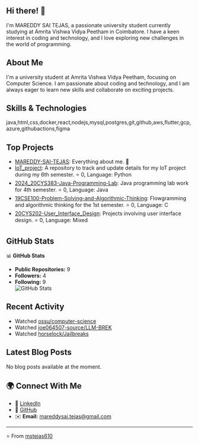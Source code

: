 ## Hi there! 👋

I'm MAREDDY SAI TEJAS, a passionate university student currently studying at Amrita Vishwa Vidya Peetham in Coimbatore. I have a keen interest in coding and technology, and I love exploring new challenges in the world of programming.

## About Me

I'm a university student at Amrita Vishwa Vidya Peetham, focusing on Computer Science. I am passionate about coding and technology, and I am always eager to learn new skills and collaborate on exciting projects.

## Skills & Technologies

java,html,css,docker,react,nodejs,mysql,postgres,git,github,aws,flutter,gcp,azure,githubactions,figma

## Top Projects

- [MAREDDY-SAI-TEJAS](https://github.com/mstejas610/MAREDDY-SAI-TEJAS): Everything about me. 🌟  
- [IoT_project](https://github.com/mstejas610/IoT_project): A repository to track and update details for my IoT project during my 6th semester. ⭐ 0, Language: Python  
- [2024_20CYS383-Java-Programming-Lab](https://github.com/mstejas610/2024_20CYS383-Java-Programming-Lab): Java programming lab work for 4th semester. ⭐ 0, Language: Java  
- [19CSE100-Problem-Solving-and-Algorithmic-Thinking](https://github.com/mstejas610/19CSE100-Problem-Solving-and-Algorithmic-Thinking): Flowgramming and algorithmic thinking for the 1st semester. ⭐ 0, Language: C  
- [20CYS202-User_Interface_Design](https://github.com/mstejas610/20CYS202-User_Interface_Design): Projects involving user interface design. ⭐ 0, Language: Mixed

## GitHub Stats

📊 **GitHub Stats**  
- **Public Repositories:** 9  
- **Followers:** 4  
- **Following:** 9  
 ![GitHub Stats](https://github-readme-stats.vercel.app/api?username=mstejas610&show_icons=true&theme=radical)

## Recent Activity

- Watched [ossu/computer-science](https://github.com/ossu/computer-science)  
- Watched [joe064507-source/LLM-BREK](https://github.com/joe064507-source/LLM-BREK)  
- Watched [horselock/Jailbreaks](https://github.com/horselock/Jailbreaks)

## Latest Blog Posts

No blog posts available at the moment.

## 🌍 Connect With Me
- 💼 [LinkedIn](https://www.linkedin.com/in/mareddy-sai-tejas/)  
- 📂 [GitHub](https://github.com/mstejas610)  
- ✉️ **Email:** mareddysai.tejas@gmail.com  

---

⭐️ From [mstejas610](https://github.com/mstejas610)  
